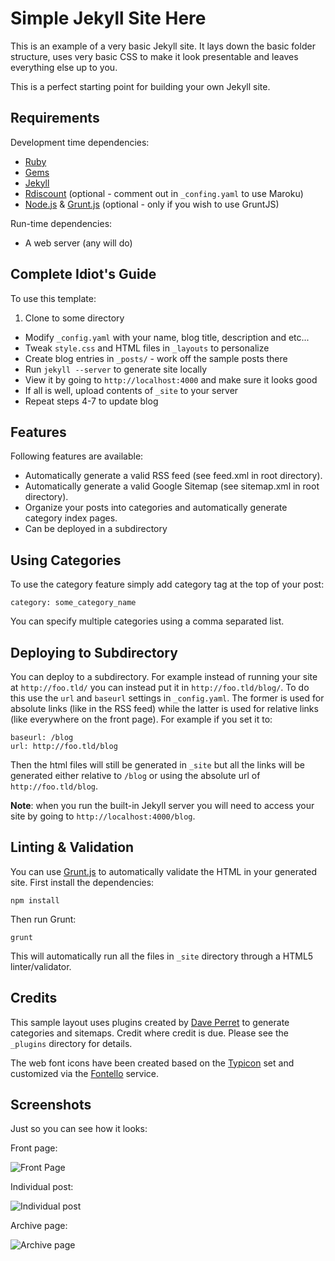 Simple Jekyll Site Here
===

This is an example of a very basic Jekyll site. It lays down the basic folder structure, uses very basic CSS to make it look presentable and leaves everything else up to you.

This is a perfect starting point for building your own Jekyll site.

Requirements
------------

Development time dependencies:

* [Ruby][rb]
* [Gems][gm]
* [Jekyll][jk]
* [Rdiscount][rd] (optional - comment out in `_confing.yaml` to use Maroku)
* [Node.js][no] & [Grunt.js][gr] (optional - only if you wish to use GruntJS)

Run-time dependencies:

* A web server (any will do)


Complete Idiot's Guide
----------------------

To use this template:

1. Clone to some directory
* Modify `_config.yaml` with your name, blog title, description and etc...
* Tweak `style.css` and HTML files in `_layouts` to personalize
* Create blog entries in `_posts/` - work off the sample posts there
* Run `jekyll --server` to generate site locally
* View it by going to `http://localhost:4000` and make sure it looks good
* If all is well, upload contents of `_site` to your server
* Repeat steps 4-7 to update blog

Features
--------

Following features are available:

* Automatically generate a valid RSS feed (see feed.xml in root directory).
* Automatically generate a valid Google Sitemap (see sitemap.xml in root directory).
* Organize your posts into categories and automatically generate category index pages.
* Can be deployed in a subdirectory

Using Categories
----------------

To use the category feature simply add category tag at the top of your post:

    category: some_category_name

You can specify multiple categories using a comma separated list.

Deploying to Subdirectory
-------------------------

You can deploy to a subdirectory. For example instead of running your site at `http://foo.tld/` you can instead put it in `http://foo.tld/blog/`. To do this use the `url` and  `baseurl` settings in `_config.yaml`. The former is used for absolute links (like in the RSS feed) while the latter is used for relative links (like everywhere on the front page). For example if you set it to:

    baseurl: /blog
    url: http://foo.tld/blog

Then the html files will still be generated in `_site` but all the links will be generated either relative to `/blog` or using the absolute url of `http://foo.tld/blog`. 

**Note**: when you run the built-in Jekyll server you will need to access your site by going to `http://localhost:4000/blog`.

Linting & Validation
---

You can use [Grunt.js][gr] to automatically validate the HTML in your generated site. First install the dependencies:

    npm install

Then run Grunt:

    grunt

This will automatically run all the files in `_site` directory through a HTML5 linter/validator.

Credits
-------

This sample layout uses plugins created by [Dave Perret][dp] to generate categories and sitemaps. Credit where credit is due. Please see the `_plugins` directory for details.

The web font icons have been created based on the [Typicon][ty] set and customized via the [Fontello][fo] service.


Screenshots
-----------

Just so you can see how it looks:

Front page:  
  
![Front Page](http://i.imgur.com/WeXFkWn.jpg) 
  
Individual post:
  
![Individual post](http://i.imgur.com/o6sSJEt.jpg) 
  
Archive page:
  
![Archive page](http://i.imgur.com/Fmy6FPt.jpg) 


[rb]: http://www.ruby-lang.org/
[gm]: http://rubygems.org/
[jk]: https://github.com/mojombo/jekyll
[rd]: https://github.com/rtomayko/rdiscount/
[dp]: http://recursive-design.com
[gr]: http://gruntjs.com
[no]: http://nodejs.com

[ty]: http://typicons.com/
[fo]: http://fontello.com/
